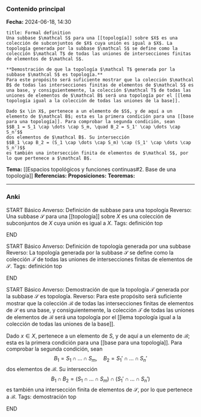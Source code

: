 ### Contenido principal

**Fecha:** 2024-06-18, 14:30

```ad-formal
title: Formal definition
Una subbase $\mathcal S$ para una [[topología]] sobre $X$ es una colección de subconjuntos de $X$ cuya unión es igual a $X$. La topología generada por la subbase $\mathcal S$ se define como la colección $\mathcal T$ de todas las uniones de intersecciones finitas de elementos de $\mathcal S$.
```

```ad-note
**Demostración de que la topología $\mathcal T$ generada por la subbase $\mathcal S$ es topología.**
Para este propósito será suficiente mostrar que la colección $\mathcal B$ de todas las intersecciones finitas de elementos de $\mathcal S$ es una base, y consiguientemente, la colección $\mathcal T$ de todas las uniones de elementos de $\mathcal B$ será una topología por el [[lema topología igual a la colección de todas las uniones de la base]].

Dado $x \in X$, pertenece a un elemento de $S$, y de aquí a un elemento de $\mathcal B$; esta es la primera condición para una [[base para una topología]]. Para comprobar la segunda condición, sean
$$B_1 = S_1 \cap \dots \cap S_m, \quad B_2 = S_1' \cap \dots \cap S_n'$$
dos elementos de $\mathcal B$. Su intersección
$$B_1 \cap B_2 = (S_1 \cap \dots \cap S_m) \cap (S_1' \cap \dots \cap S_n')$$
es también una intersección finita de elementos de $\mathcal S$, por lo que pertenece a $\mathcal B$.
```

**Tema:** [[Espacios topológicos y funciones continuas#2. Base de una topología]]
**Referencias:**
**Proposiciones:**
**Teoremas:**

---
### Anki

START
Básico
Anverso: Definición de subbase para una topología
Reverso: Una subbase $\mathcal S$ para una [[topología]] sobre $X$ es una colección de subconjuntos de $X$ cuya unión es igual a $X$.
Tags: definición top
<!--ID: 1718723531819-->
END

START
Básico
Anverso: Definición de topología generada por una subbase
Reverso: La topología generada por la subbase $\mathcal S$ se define como la colección $\mathcal T$ de todas las uniones de intersecciones finitas de elementos de $\mathcal S$.
Tags: definición top
<!--ID: 1718723531829-->
END

START
Básico
Anverso: Demostración de que la topología $\mathcal T$ generada por la subbase $\mathcal S$ es topología.
Reverso: Para este propósito será suficiente mostrar que la colección $\mathcal B$ de todas las intersecciones finitas de elementos de $\mathcal S$ es una base, y consiguientemente, la colección $\mathcal T$ de todas las uniones de elementos de $\mathcal B$ será una topología por el [[lema topología igual a la colección de todas las uniones de la base]].

Dado $x \in X$, pertenece a un elemento de $S$, y de aquí a un elemento de $\mathcal B$; esta es la primera condición para una [[base para una topología]]. Para comprobar la segunda condición, sean
$$B_1 = S_1 \cap \dots \cap S_m, \quad B_2 = S_1' \cap \dots \cap S_n'$$
dos elementos de $\mathcal B$. Su intersección
$$B_1 \cap B_2 = (S_1 \cap \dots \cap S_m) \cap (S_1' \cap \dots \cap S_n')$$
es también una intersección finita de elementos de $\mathcal S$, por lo que pertenece a $\mathcal B$.
Tags: demostración top
<!--ID: 1718723531839-->
END